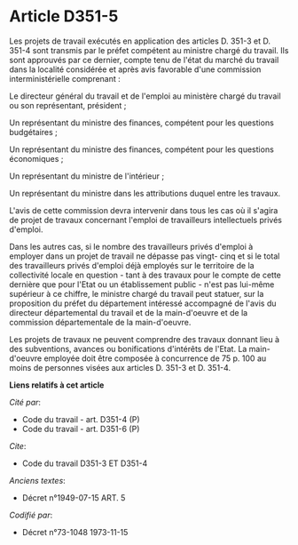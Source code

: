 # Article D351-5

Les projets de travail exécutés en application des articles D. 351-3 et D. 351-4 sont transmis par le préfet compétent au
ministre chargé du travail. Ils sont approuvés par ce dernier, compte tenu de l'état du marché du travail dans la localité
considérée et après avis favorable d'une commission interministérielle comprenant :

Le directeur général du travail et de l'emploi au ministère chargé du travail ou son représentant, président ;

Un représentant du ministre des finances, compétent pour les questions budgétaires ;

Un représentant du ministre des finances, compétent pour les questions économiques ;

Un représentant du ministre de l'intérieur ;

Un représentant du ministre dans les attributions duquel entre les travaux.

L'avis de cette commission devra intervenir dans tous les cas où il s'agira de projet de travaux concernant l'emploi de
travailleurs intellectuels privés d'emploi.

Dans les autres cas, si le nombre des travailleurs privés d'emploi à employer dans un projet de travail ne dépasse pas vingt-
cinq et si le total des travailleurs privés d'emploi déjà employés sur le territoire de la collectivité locale en question -
tant à des travaux pour le compte de cette dernière que pour l'Etat ou un établissement public - n'est pas lui-même supérieur
à ce chiffre, le ministre chargé du travail peut statuer, sur la proposition du préfet du département intéressé accompagné de
l'avis du directeur départemental du travail et de la main-d'oeuvre et de la commission départementale de la main-d'oeuvre.

Les projets de travaux ne peuvent comprendre des travaux donnant lieu à des subventions, avances ou bonifications d'intérêts
de l'Etat. La main-d'oeuvre employée doit être composée à concurrence de 75 p. 100 au moins de personnes visées aux articles
D. 351-3 et D. 351-4.

**Liens relatifs à cet article**

_Cité par_:

  - Code du travail - art. D351-4 (P)
  - Code du travail - art. D351-6 (P)

_Cite_:

  - Code du travail D351-3 ET D351-4

_Anciens textes_:

  - Décret n°1949-07-15 ART. 5

_Codifié par_:

  - Décret n°73-1048 1973-11-15
